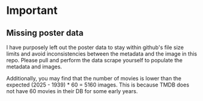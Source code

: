 # Important

## Missing poster data
I have purposely left out the poster data to stay within github's file size limits and avoid inconsistencies between
the metadata and the image in this repo. Please pull and perform the data scrape yourself to populate the metadata and 
images.

Additionally, you may find that the number of movies is lower than the expected (2025 - 1939) * 60 = 5160 images. This
is because TMDB does not have 60 movies in their DB for some early years.